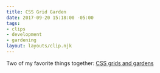 ```yaml
---
title: CSS Grid Garden
date: 2017-09-20 15:18:00 -05:00
tags:
- clips
- development
- gardening
layout: layouts/clip.njk
---
```


Two of my favorite things together: [CSS grids and gardens](https://cssgridgarden.com/)